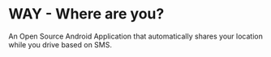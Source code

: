 # WAY - Where are you? 
An Open Source Android Application that automatically shares your location while you drive based on SMS.
